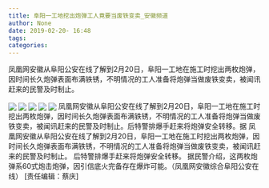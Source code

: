 ```yaml
---
title: 阜阳一工地挖出炮弹工人竟要当废铁变卖_安徽频道
author: None
date: 2019-02-20- 16:48
tags: 
categories: 
---
```

凤凰网安徽从阜阳公安在线了解到2月20日，阜阳一工地在施工时挖出两枚炮弹，因时间长久炮弹表面布满铁锈，不明情况的工人准备将炮弹当做废铁变卖，被闻讯赶来的民警及时制止。
<!-- more -->
                
<img align="center" border="0" src="http://p1.ifengimg.com/a/2019_08/a5b7ef5b34685ed_size29_w591_h180.png" />
                
<img align="center" border="0" src="http://p0.ifengimg.com/a/2019_08/3f80f6af5fab24e_size365_w497_h279.png" />
            
<img align="center" border="0" src="http://p3.ifengimg.com/a/2019_08/63cad23ad5c659b_size271_w492_h278.png" />
<img align="center" border="0" src="http://p2.ifengimg.com/a/2019_08/2d69774e740eae1_size193_w489_h274.png" />
<img align="center" border="0" src="http://p2.ifengimg.com/a/2016/0810/204c433878d5cf9size1_w16_h16.png" />
凤凰网安徽从阜阳公安在线了解到2月20日，阜阳一工地在施工时挖出两枚炮弹，因时间长久炮弹表面布满铁锈，不明情况的工人准备将炮弹当做废铁变卖，被闻讯赶来的民警及时制止。后特警排爆手赶来将炮弹安全转移。据
凤凰网安徽从阜阳公安在线了解到2月20日，阜阳一工地在施工时挖出两枚炮弹，因时间长久炮弹表面布满铁锈，不明情况的工人准备将炮弹当做废铁变卖，被闻讯赶来的民警及时制止。
后特警排爆手赶来将炮弹安全转移。
据民警介绍，这两枚炮弹系60式炮击炮弹，因引信底火完备存在爆炸可能。（凤凰网安徽综合阜阳公安在线）
[责任编辑：蔡庆]
            
